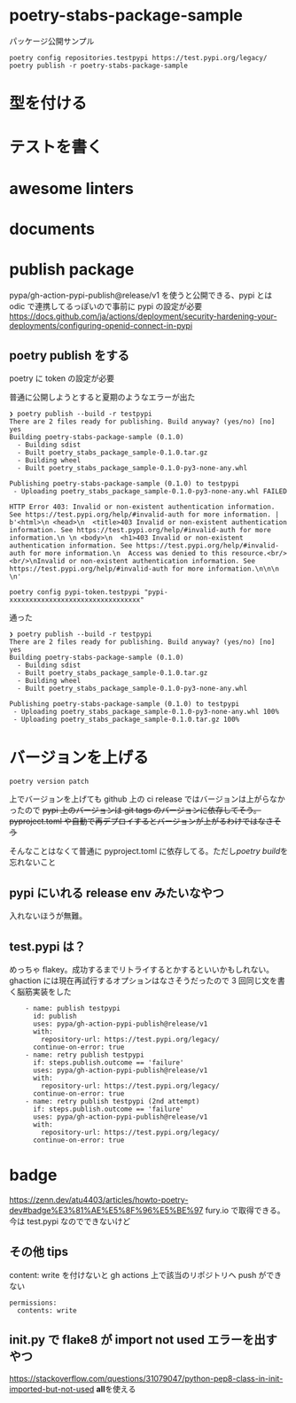 # poetry-stabs-package-sample

パッケージ公開サンプル

```
poetry config repositories.testpypi https://test.pypi.org/legacy/
poetry publish -r poetry-stabs-package-sample
```

# 型を付ける

# テストを書く

# awesome linters

# documents

# publish package

pypa/gh-action-pypi-publish@release/v1 を使うと公開できる、pypi とは odic で連携してるっぽいので事前に pypi の設定が必要
https://docs.github.com/ja/actions/deployment/security-hardening-your-deployments/configuring-openid-connect-in-pypi

## poetry publish をする

poetry に token の設定が必要

普通に公開しようとすると夏期のようなエラーが出た

```
❯ poetry publish --build -r testpypi
There are 2 files ready for publishing. Build anyway? (yes/no) [no] yes
Building poetry-stabs-package-sample (0.1.0)
  - Building sdist
  - Built poetry_stabs_package_sample-0.1.0.tar.gz
  - Building wheel
  - Built poetry_stabs_package_sample-0.1.0-py3-none-any.whl

Publishing poetry-stabs-package-sample (0.1.0) to testpypi
 - Uploading poetry_stabs_package_sample-0.1.0-py3-none-any.whl FAILED

HTTP Error 403: Invalid or non-existent authentication information. See https://test.pypi.org/help/#invalid-auth for more information. | b'<html>\n <head>\n  <title>403 Invalid or non-existent authentication information. See https://test.pypi.org/help/#invalid-auth for more information.\n \n <body>\n  <h1>403 Invalid or non-existent authentication information. See https://test.pypi.org/help/#invalid-auth for more information.\n  Access was denied to this resource.<br/><br/>\nInvalid or non-existent authentication information. See https://test.pypi.org/help/#invalid-auth for more information.\n\n\n \n'

```

```
poetry config pypi-token.testpypi "pypi-xxxxxxxxxxxxxxxxxxxxxxxxxxxxxxxxx"
```

通った

```
❯ poetry publish --build -r testpypi
There are 2 files ready for publishing. Build anyway? (yes/no) [no] yes
Building poetry-stabs-package-sample (0.1.0)
  - Building sdist
  - Built poetry_stabs_package_sample-0.1.0.tar.gz
  - Building wheel
  - Built poetry_stabs_package_sample-0.1.0-py3-none-any.whl

Publishing poetry-stabs-package-sample (0.1.0) to testpypi
 - Uploading poetry_stabs_package_sample-0.1.0-py3-none-any.whl 100%
 - Uploading poetry_stabs_package_sample-0.1.0.tar.gz 100%

```

# バージョンを上げる

```
poetry version patch
```

上でバージョンを上げても github 上の ci release ではバージョンは上がらなかったので ~~pypi 上のバージョンは git tags のバージョンに依存してそう。pyproject.toml や自動で再デプロイするとバージョンが上がるわけではなさそう~~

そんなことはなくて普通に pyproject.toml に依存してる。ただし*poetry build*を忘れないこと

## pypi にいれる release env みたいなやつ

入れないほうが無難。

## test.pypi は？

めっちゃ flakey。成功するまでリトライするとかするといいかもしれない。ghaction には現在再試行するオプションはなさそうだったので 3 回同じ文を書く脳筋実装をした

```
    - name: publish testpypi
      id: publish
      uses: pypa/gh-action-pypi-publish@release/v1
      with:
        repository-url: https://test.pypi.org/legacy/
      continue-on-error: true
    - name: retry publish testpypi
      if: steps.publish.outcome == 'failure'
      uses: pypa/gh-action-pypi-publish@release/v1
      with:
        repository-url: https://test.pypi.org/legacy/
      continue-on-error: true
    - name: retry publish testpypi (2nd attempt)
      if: steps.publish.outcome == 'failure'
      uses: pypa/gh-action-pypi-publish@release/v1
      with:
        repository-url: https://test.pypi.org/legacy/
      continue-on-error: true
```

# badge

https://zenn.dev/atu4403/articles/howto-poetry-dev#badge%E3%81%AE%E5%8F%96%E5%BE%97
fury.io で取得できる。今は test.pypi なのでできないけど

## その他 tips

content: write を付けないと gh actions 上で該当のリポジトリへ push ができない

```
permissions:
  contents: write
```

## **init**.py で flake8 が import not used エラーを出すやつ

https://stackoverflow.com/questions/31079047/python-pep8-class-in-init-imported-but-not-used
**all**を使える
